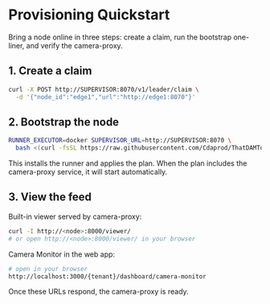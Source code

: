 # Provisioning Quickstart

Bring a node online in three steps: create a claim, run the bootstrap one-liner, and verify the camera-proxy.

## 1. Create a claim

```bash
curl -X POST http://SUPERVISOR:8070/v1/leader/claim \
  -d '{"node_id":"edge1","url":"http://edge1:8070"}'
```

## 2. Bootstrap the node

```bash
RUNNER_EXECUTOR=docker SUPERVISOR_URL=http://SUPERVISOR:8070 \
  bash <(curl -fsSL https://raw.githubusercontent.com/Cdaprod/ThatDAMToolbox/main/scripts/install-runner.sh)
```

This installs the runner and applies the plan. When the plan includes the camera-proxy service, it will start automatically.

## 3. View the feed

Built-in viewer served by camera-proxy:

```bash
curl -I http://<node>:8000/viewer/
# or open http://<node>:8000/viewer/ in your browser
```

Camera Monitor in the web app:

```bash
# open in your browser
http://localhost:3000/{tenant}/dashboard/camera-monitor
```

Once these URLs respond, the camera-proxy is ready.

